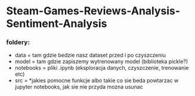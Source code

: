 # Steam-Games-Reviews-Analysis-Sentiment-Analysis

### foldery:
- data = tam gdzie bedzie nasz dataset przed i po czyszczeniu
- model = tam gdzie zapiszemy wytrenowany model (biblioteka pickle?)
- notebooks = pliki .ipynb (eksploracja danych, czyszczenie, trenowanie etc)
- src = *jakies pomocne funkcje albo takie co sie beda powtarzac w jupyter notebooks, jak sie nie przyda mozna usunac
